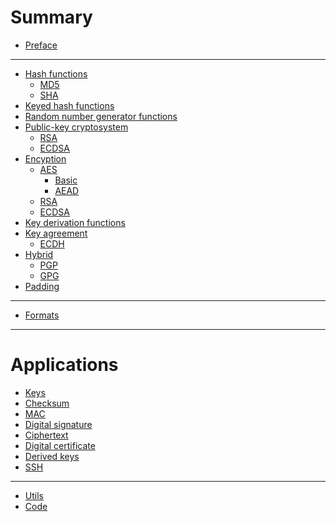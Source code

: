 # Summary

- [Preface](./preface.md)

---

- [Hash functions](./hash_functions.md)
    - [MD5](./md5.md)
    - [SHA](./sha.md)
- [Keyed hash functions](./keyed_hash_functions.md)
- [Random number generator functions]()
- [Public-key cryptosystem]()
    - [RSA](./rsa.md)
    - [ECDSA](./ecdsa.md)
- [Encyption]()
    - [AES](./aes.md)
        - [Basic]()
        - [AEAD]()
    - [RSA]()
    - [ECDSA]()
- [Key derivation functions](./kdf.md)
- [Key agreement](./key_exchange.md)
    - [ECDH]()
- [Hybrid]()
    - [PGP]()
    - [GPG]()
- [Padding](./padding.md)

---

- [Formats](./formats.md)

---

# Applications

- [Keys](./keys.md)
- [Checksum](./checksum.md)
- [MAC]()
- [Digital signature](./digital_signature.md)
- [Ciphertext](./ciphertext.md)
- [Digital certificate](./digital_certificate.md)
- [Derived keys]()
- [SSH](./ssh.md)

---

- [Utils](./utils.md)
- [Code](./code.md)
